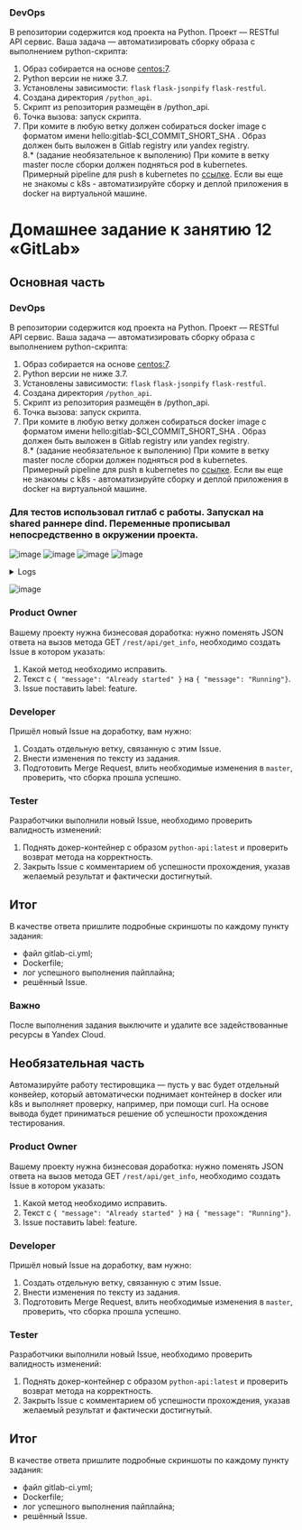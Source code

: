 ### DevOps

В репозитории содержится код проекта на Python. Проект — RESTful API сервис. Ваша задача — автоматизировать сборку образа с выполнением python-скрипта:

1. Образ собирается на основе [centos:7](https://hub.docker.com/_/centos?tab=tags&page=1&ordering=last_updated).
2. Python версии не ниже 3.7.
3. Установлены зависимости: `flask` `flask-jsonpify` `flask-restful`.
4. Создана директория `/python_api`.
5. Скрипт из репозитория размещён в /python_api.
6. Точка вызова: запуск скрипта.
7. При комите в любую ветку должен собираться docker image с форматом имени hello:gitlab-$CI_COMMIT_SHORT_SHA . Образ должен быть выложен в Gitlab registry или yandex registry.   
8.* (задание необязательное к выполению) При комите в ветку master после сборки должен подняться pod в kubernetes. Примерный pipeline для push в kubernetes по [ссылке](https://github.com/awertoss/devops-netology/blob/main/09-ci-06-gitlab/gitlab-ci.yml).
Если вы еще не знакомы с k8s - автоматизируйте сборку и деплой приложения в docker на виртуальной машине.

# Домашнее задание к занятию 12 «GitLab»

## Основная часть

### DevOps

В репозитории содержится код проекта на Python. Проект — RESTful API сервис. Ваша задача — автоматизировать сборку образа с выполнением python-скрипта:

1. Образ собирается на основе [centos:7](https://hub.docker.com/_/centos?tab=tags&page=1&ordering=last_updated).
2. Python версии не ниже 3.7.
3. Установлены зависимости: `flask` `flask-jsonpify` `flask-restful`.
4. Создана директория `/python_api`.
5. Скрипт из репозитория размещён в /python_api.
6. Точка вызова: запуск скрипта.
7. При комите в любую ветку должен собираться docker image с форматом имени hello:gitlab-$CI_COMMIT_SHORT_SHA . Образ должен быть выложен в Gitlab registry или yandex registry.   
8.* (задание необязательное к выполению) При комите в ветку master после сборки должен подняться pod в kubernetes. Примерный pipeline для push в kubernetes по [ссылке](https://github.com/awertoss/devops-netology/blob/main/09-ci-06-gitlab/gitlab-ci.yml).
Если вы еще не знакомы с k8s - автоматизируйте сборку и деплой приложения в docker на виртуальной машине.

### Для тестов использовал гитлаб с работы. Запускал на shared раннере dind. Переменные прописывал непосредственно в окружении проекта.

![image](https://github.com/SemenAmbarnov/mnt-homeworks/assets/92155007/e11e2c93-8832-40cd-a473-9cee09bcac90)
![image](https://github.com/SemenAmbarnov/mnt-homeworks/assets/92155007/9939dbaa-57c2-44ee-8838-94c8f4f7c26f)
![image](https://github.com/SemenAmbarnov/mnt-homeworks/assets/92155007/1abb186d-ceca-4771-93c8-c0a360fa2bd3)
![image](https://github.com/SemenAmbarnov/mnt-homeworks/assets/92155007/b9d8dc2b-ebe0-4bd6-9770-4bde85e38e3e)

<details><summary>Logs</summary>
  
```
Running with gitlab-runner 15.3.0 (bbcb5aba)
  on sargitlabrunner-docker-in-docker _atKN1Sx
Preparing the "docker" executor
00:36
Using Docker executor with image docker:20.10.5 ...
Starting service docker:20.10.5-dind ...
Pulling docker image docker:20.10.5-dind ...
Using docker image sha256:0a9822c8848df3eb0a1562e553fdd54215939ef0a528434ee026c64ff645148c for docker:20.10.5-dind with digest docker@sha256:e4ecd4e9ad5140d584669451b05e406d8cf7603e51972b862178ad93c38b2b08 ...
WARNING: Service docker:20.10.5-dind is already created. Ignoring.
Waiting for services to be up and running (timeout 30 seconds)...
*** WARNING: Service runner-atkn1sx-project-57-concurrent-0-4b0b90b62c516efa-docker-0 probably didn't start properly.
Health check error:
service "runner-atkn1sx-project-57-concurrent-0-4b0b90b62c516efa-docker-0-wait-for-service" timeout
Health check container logs:
Service container logs:
2023-09-28T07:48:47.438114360Z Generating RSA private key, 4096 bit long modulus (2 primes)
2023-09-28T07:48:47.472678714Z .++++
2023-09-28T07:48:47.860786227Z ....................................++++
2023-09-28T07:48:47.861708792Z e is 65537 (0x010001)
2023-09-28T07:48:47.891327557Z Generating RSA private key, 4096 bit long modulus (2 primes)
2023-09-28T07:48:48.179517701Z ...........................++++
2023-09-28T07:48:48.576754467Z ......................................++++
2023-09-28T07:48:48.577736183Z e is 65537 (0x010001)
2023-09-28T07:48:48.630786361Z Signature ok
2023-09-28T07:48:48.631814218Z subject=CN = docker:dind server
2023-09-28T07:48:48.632195224Z Getting CA Private Key
2023-09-28T07:48:48.659458291Z /certs/server/cert.pem: OK
2023-09-28T07:48:48.666148330Z Generating RSA private key, 4096 bit long modulus (2 primes)
2023-09-28T07:48:51.032241125Z ................................................................................................................................................................................................................................................++++
2023-09-28T07:48:51.603549603Z ........................................................++++
2023-09-28T07:48:51.604359508Z e is 65537 (0x010001)
2023-09-28T07:48:51.651502048Z Signature ok
2023-09-28T07:48:51.651543352Z subject=CN = docker:dind client
2023-09-28T07:48:51.651767148Z Getting CA Private Key
2023-09-28T07:48:51.679289396Z /certs/client/cert.pem: OK
2023-09-28T07:48:51.729979274Z time="2023-09-28T07:48:51.729771541Z" level=info msg="Starting up"
2023-09-28T07:48:51.732157047Z time="2023-09-28T07:48:51.732038525Z" level=warning msg="could not change group /var/run/docker.sock to docker: group docker not found"
2023-09-28T07:48:51.732336415Z failed to load listeners: can't create unix socket /var/run/docker.sock: device or resource busy
*********
Pulling docker image docker:20.10.5 ...
Using docker image sha256:1588477122de4fdfe9fcb9ddeeee6ac6b93e9e05a65c68a6e22add0a98b8e0fe for docker:20.10.5 with digest docker@sha256:7ed427295687586039ff3433bb9b4419c5cf1e6294025dadf7641126665a78f5 ...
Preparing environment
00:00
Running on runner-atkn1sx-project-57-concurrent-0 via gitlab...
Getting source from Git repository
00:01
Fetching changes with git depth set to 20...
Reinitialized existing Git repository in /builds/semen/netology/.git/
Checking out e8b3434e as main...
Skipping Git submodules setup
Executing "step_script" stage of the job script
01:56
Using docker image sha256:1588477122de4fdfe9fcb9ddeeee6ac6b93e9e05a65c68a6e22add0a98b8e0fe for docker:20.10.5 with digest docker@sha256:7ed427295687586039ff3433bb9b4419c5cf1e6294025dadf7641126665a78f5 ...
$ docker build -t $CI_REGISTRY/semen/netology/python-api:latest .
#1 [internal] load build definition from Dockerfile
#1 sha256:069dcef77f108770a23a777a71c32095e370a7238243ad1b812153f729825d22
#1 transferring dockerfile: 257B done
#1 DONE 0.0s
#2 [internal] load .dockerignore
#2 sha256:eee716ffcc3309abe5863bd3bfaef44f8046808832f0114ed3ae75d0147ad50a
#2 transferring context: 2B done
#2 DONE 0.0s
#3 [internal] load metadata for docker.io/library/centos:7
#3 sha256:30875b35a89c8e8a29cd7cf120689bb68cdab8d769419707e07138dfe977d237
#3 DONE 1.0s
#4 [internal] load build context
#4 sha256:4ca0672e948ffbffbf2676846fe5b329f901a7a786e0a2c6539960a9d9b2631a
#4 transferring context: 553B done
#4 DONE 0.0s
#6 [1/6] FROM docker.io/library/centos:7@sha256:be65f488b7764ad3638f236b7b515b3678369a5124c47b8d32916d6487418ea4
#6 sha256:8aee2df8eae94a334b616b2360efaff20c8e0722b9e9251907e0264f86e84fe1
#6 resolve docker.io/library/centos:7@sha256:be65f488b7764ad3638f236b7b515b3678369a5124c47b8d32916d6487418ea4 done
#6 sha256:be65f488b7764ad3638f236b7b515b3678369a5124c47b8d32916d6487418ea4 1.20kB / 1.20kB done
#6 sha256:dead07b4d8ed7e29e98de0f4504d87e8880d4347859d839686a31da35a3b532f 529B / 529B done
#6 sha256:eeb6ee3f44bd0b5103bb561b4c16bcb82328cfe5809ab675bb17ab3a16c517c9 2.75kB / 2.75kB done
#6 sha256:2d473b07cdd5f0912cd6f1a703352c82b512407db6b05b43f2553732b55df3bc 0B / 76.10MB 0.2s
#6 sha256:2d473b07cdd5f0912cd6f1a703352c82b512407db6b05b43f2553732b55df3bc 4.19MB / 76.10MB 1.4s
#6 sha256:2d473b07cdd5f0912cd6f1a703352c82b512407db6b05b43f2553732b55df3bc 8.39MB / 76.10MB 3.1s
#6 sha256:2d473b07cdd5f0912cd6f1a703352c82b512407db6b05b43f2553732b55df3bc 12.58MB / 76.10MB 5.0s
#6 sha256:2d473b07cdd5f0912cd6f1a703352c82b512407db6b05b43f2553732b55df3bc 16.78MB / 76.10MB 6.9s
#6 sha256:2d473b07cdd5f0912cd6f1a703352c82b512407db6b05b43f2553732b55df3bc 20.97MB / 76.10MB 9.1s
#6 sha256:2d473b07cdd5f0912cd6f1a703352c82b512407db6b05b43f2553732b55df3bc 25.17MB / 76.10MB 11.6s
#6 sha256:2d473b07cdd5f0912cd6f1a703352c82b512407db6b05b43f2553732b55df3bc 29.36MB / 76.10MB 13.3s
#6 sha256:2d473b07cdd5f0912cd6f1a703352c82b512407db6b05b43f2553732b55df3bc 33.55MB / 76.10MB 15.0s
#6 sha256:2d473b07cdd5f0912cd6f1a703352c82b512407db6b05b43f2553732b55df3bc 37.75MB / 76.10MB 17.0s
#6 sha256:2d473b07cdd5f0912cd6f1a703352c82b512407db6b05b43f2553732b55df3bc 41.94MB / 76.10MB 19.0s
#6 sha256:2d473b07cdd5f0912cd6f1a703352c82b512407db6b05b43f2553732b55df3bc 46.14MB / 76.10MB 21.1s
#6 sha256:2d473b07cdd5f0912cd6f1a703352c82b512407db6b05b43f2553732b55df3bc 50.33MB / 76.10MB 23.0s
#6 sha256:2d473b07cdd5f0912cd6f1a703352c82b512407db6b05b43f2553732b55df3bc 54.53MB / 76.10MB 25.0s
#6 sha256:2d473b07cdd5f0912cd6f1a703352c82b512407db6b05b43f2553732b55df3bc 58.72MB / 76.10MB 27.1s
#6 sha256:2d473b07cdd5f0912cd6f1a703352c82b512407db6b05b43f2553732b55df3bc 62.91MB / 76.10MB 28.9s
#6 sha256:2d473b07cdd5f0912cd6f1a703352c82b512407db6b05b43f2553732b55df3bc 67.11MB / 76.10MB 30.5s
#6 sha256:2d473b07cdd5f0912cd6f1a703352c82b512407db6b05b43f2553732b55df3bc 71.30MB / 76.10MB 32.5s
#6 sha256:2d473b07cdd5f0912cd6f1a703352c82b512407db6b05b43f2553732b55df3bc 75.50MB / 76.10MB 34.2s
#6 sha256:2d473b07cdd5f0912cd6f1a703352c82b512407db6b05b43f2553732b55df3bc 76.10MB / 76.10MB 34.8s done
#6 extracting sha256:2d473b07cdd5f0912cd6f1a703352c82b512407db6b05b43f2553732b55df3bc
#6 extracting sha256:2d473b07cdd5f0912cd6f1a703352c82b512407db6b05b43f2553732b55df3bc 5.1s
#6 extracting sha256:2d473b07cdd5f0912cd6f1a703352c82b512407db6b05b43f2553732b55df3bc 7.8s done
#6 DONE 43.0s
#5 [2/6] RUN yum install python3 python3-pip -y
#5 sha256:f1144206e2c393ce7dae78da202bcabe051960e4ee53a33abc414e5f30a9c4cd
#5 0.640 Loaded plugins: fastestmirror, ovl
#5 0.827 Determining fastest mirrors
#5 6.356  * base: mirror.sale-dedic.com
#5 6.356  * extras: mirror.sale-dedic.com
#5 6.357  * updates: mirror.sale-dedic.com
#5 27.27 Resolving Dependencies
#5 27.27 --> Running transaction check
#5 27.27 ---> Package python3.x86_64 0:3.6.8-19.el7_9 will be installed
#5 27.28 --> Processing Dependency: python3-libs(x86-64) = 3.6.8-19.el7_9 for package: python3-3.6.8-19.el7_9.x86_64
#5 27.63 --> Processing Dependency: python3-setuptools for package: python3-3.6.8-19.el7_9.x86_64
#5 27.63 --> Processing Dependency: libpython3.6m.so.1.0()(64bit) for package: python3-3.6.8-19.el7_9.x86_64
#5 27.63 ---> Package python3-pip.noarch 0:9.0.3-8.el7 will be installed
#5 27.63 --> Running transaction check
#5 27.63 ---> Package python3-libs.x86_64 0:3.6.8-19.el7_9 will be installed
#5 27.65 --> Processing Dependency: libtirpc.so.1()(64bit) for package: python3-libs-3.6.8-19.el7_9.x86_64
#5 27.65 ---> Package python3-setuptools.noarch 0:39.2.0-10.el7 will be installed
#5 27.65 --> Running transaction check
#5 27.65 ---> Package libtirpc.x86_64 0:0.2.4-0.16.el7 will be installed
#5 27.81 --> Finished Dependency Resolution
#5 27.81 
#5 27.81 Dependencies Resolved
#5 27.82 
#5 27.82 ================================================================================
#5 27.82  Package                  Arch         Version              Repository     Size
#5 27.82 ================================================================================
#5 27.82 Installing:
#5 27.82  python3                  x86_64       3.6.8-19.el7_9       updates        70 k
#5 27.82  python3-pip              noarch       9.0.3-8.el7          base          1.6 M
#5 27.82 Installing for dependencies:
#5 27.82  libtirpc                 x86_64       0.2.4-0.16.el7       base           89 k
#5 27.82  python3-libs             x86_64       3.6.8-19.el7_9       updates       6.9 M
#5 27.82  python3-setuptools       noarch       39.2.0-10.el7        base          629 k
#5 27.82 
#5 27.82 Transaction Summary
#5 27.82 ================================================================================
#5 27.82 Install  2 Packages (+3 Dependent packages)
#5 27.82 
#5 27.82 Total download size: 9.3 M
#5 27.82 Installed size: 48 M
#5 27.82 Downloading packages:
#5 27.92 warning: /var/cache/yum/x86_64/7/updates/packages/python3-3.6.8-19.el7_9.x86_64.rpm: Header V4 RSA/SHA256 Signature, key ID f4a80eb5: NOKEY
#5 27.92 Public key for python3-3.6.8-19.el7_9.x86_64.rpm is not installed
#5 27.94 Public key for libtirpc-0.2.4-0.16.el7.x86_64.rpm is not installed
#5 36.01 --------------------------------------------------------------------------------
#5 36.01 Total                                              1.1 MB/s | 9.3 MB  00:08     
#5 36.01 Retrieving key from file:///etc/pki/rpm-gpg/RPM-GPG-KEY-CentOS-7
#5 36.02 Importing GPG key 0xF4A80EB5:
#5 36.02  Userid     : "CentOS-7 Key (CentOS 7 Official Signing Key) <security@centos.org>"
#5 36.02  Fingerprint: 6341 ab27 53d7 8a78 a7c2 7bb1 24c6 a8a7 f4a8 0eb5
#5 36.02  Package    : centos-release-7-9.2009.0.el7.centos.x86_64 (@CentOS)
#5 36.02  From       : /etc/pki/rpm-gpg/RPM-GPG-KEY-CentOS-7
#5 36.04 Running transaction check
#5 36.06 Running transaction test
#5 36.13 Transaction test succeeded
#5 36.13 Running transaction
#5 36.23   Installing : libtirpc-0.2.4-0.16.el7.x86_64                               1/5 
#5 37.20   Installing : python3-setuptools-39.2.0-10.el7.noarch                      2/5 
#5 37.67   Installing : python3-pip-9.0.3-8.el7.noarch                               3/5 
#5 37.71   Installing : python3-3.6.8-19.el7_9.x86_64                                4/5 
#5 39.37   Installing : python3-libs-3.6.8-19.el7_9.x86_64                           5/5 
#5 39.43   Verifying  : libtirpc-0.2.4-0.16.el7.x86_64                               1/5 
#5 39.44   Verifying  : python3-libs-3.6.8-19.el7_9.x86_64                           2/5 
#5 39.45   Verifying  : python3-3.6.8-19.el7_9.x86_64                                3/5 
#5 39.46   Verifying  : python3-setuptools-39.2.0-10.el7.noarch                      4/5 
#5 39.47   Verifying  : python3-pip-9.0.3-8.el7.noarch                               5/5 
#5 39.51 
#5 39.51 Installed:
#5 39.51   python3.x86_64 0:3.6.8-19.el7_9        python3-pip.noarch 0:9.0.3-8.el7       
#5 39.51 
#5 39.51 Dependency Installed:
#5 39.51   libtirpc.x86_64 0:0.2.4-0.16.el7                                              
#5 39.51   python3-libs.x86_64 0:3.6.8-19.el7_9                                          
#5 39.51   python3-setuptools.noarch 0:39.2.0-10.el7                                     
#5 39.51 
#5 39.51 Complete!
#5 DONE 40.3s
#10 [3/6] COPY requirements.txt requirements.txt
#10 sha256:8a567cb26318172b1bd59e947643adf79cd47b55093c84bed723edb6f85240ed
#10 DONE 0.3s
#9 [4/6] RUN pip3 install -r requirements.txt
#9 sha256:5a263187caaca86b48124e80e2792e0114159d8db0c09a39f13ad53500d645aa
#9 0.823 WARNING: Running pip install with root privileges is generally not a good idea. Try `pip3 install --user` instead.
#9 0.897 Collecting flask (from -r requirements.txt (line 1))
#9 1.583   Downloading https://files.pythonhosted.org/packages/cd/77/59df23681f4fd19b7cbbb5e92484d46ad587554f5d490f33ef907e456132/Flask-2.0.3-py3-none-any.whl (95kB)
#9 1.764 Collecting flask-restful (from -r requirements.txt (line 2))
#9 2.081   Downloading https://files.pythonhosted.org/packages/d7/7b/f0b45f0df7d2978e5ae51804bb5939b7897b2ace24306009da0cc34d8d1f/Flask_RESTful-0.3.10-py2.py3-none-any.whl
#9 2.205 Collecting flask_jsonpify (from -r requirements.txt (line 3))
#9 2.543   Downloading https://files.pythonhosted.org/packages/60/0f/c389dea3988bffbe32c1a667989914b1cc0bce31b338c8da844d5e42b503/Flask-Jsonpify-1.5.0.tar.gz
#9 3.090 Collecting itsdangerous>=2.0 (from flask->-r requirements.txt (line 1))
#9 3.359   Downloading https://files.pythonhosted.org/packages/9c/96/26f935afba9cd6140216da5add223a0c465b99d0f112b68a4ca426441019/itsdangerous-2.0.1-py3-none-any.whl
#9 3.465 Collecting Jinja2>=3.0 (from flask->-r requirements.txt (line 1))
#9 3.744   Downloading https://files.pythonhosted.org/packages/20/9a/e5d9ec41927401e41aea8af6d16e78b5e612bca4699d417f646a9610a076/Jinja2-3.0.3-py3-none-any.whl (133kB)
#9 3.886 Collecting click>=7.1.2 (from flask->-r requirements.txt (line 1))
#9 4.184   Downloading https://files.pythonhosted.org/packages/4a/a8/0b2ced25639fb20cc1c9784de90a8c25f9504a7f18cd8b5397bd61696d7d/click-8.0.4-py3-none-any.whl (97kB)
#9 4.311 Collecting Werkzeug>=2.0 (from flask->-r requirements.txt (line 1))
#9 4.641   Downloading https://files.pythonhosted.org/packages/f4/f3/22afbdb20cc4654b10c98043414a14057cd27fdba9d4ae61cea596000ba2/Werkzeug-2.0.3-py3-none-any.whl (289kB)
#9 4.838 Collecting pytz (from flask-restful->-r requirements.txt (line 2))
#9 5.369   Downloading https://files.pythonhosted.org/packages/32/4d/aaf7eff5deb402fd9a24a1449a8119f00d74ae9c2efa79f8ef9994261fc2/pytz-2023.3.post1-py2.py3-none-any.whl (502kB)
#9 5.730 Collecting six>=1.3.0 (from flask-restful->-r requirements.txt (line 2))
#9 5.991   Downloading https://files.pythonhosted.org/packages/d9/5a/e7c31adbe875f2abbb91bd84cf2dc52d792b5a01506781dbcf25c91daf11/six-1.16.0-py2.py3-none-any.whl
#9 6.093 Collecting aniso8601>=0.82 (from flask-restful->-r requirements.txt (line 2))
#9 6.362   Downloading https://files.pythonhosted.org/packages/e3/04/e97c12dc034791d7b504860acfcdd2963fa21ae61eaca1c9d31245f812c3/aniso8601-9.0.1-py2.py3-none-any.whl (52kB)
#9 6.510 Collecting MarkupSafe>=2.0 (from Jinja2>=3.0->flask->-r requirements.txt (line 1))
#9 7.010   Downloading https://files.pythonhosted.org/packages/fc/d6/57f9a97e56447a1e340f8574836d3b636e2c14de304943836bd645fa9c7e/MarkupSafe-2.0.1-cp36-cp36m-manylinux1_x86_64.whl
#9 7.118 Collecting importlib-metadata; python_version < "3.8" (from click>=7.1.2->flask->-r requirements.txt (line 1))
#9 7.549   Downloading https://files.pythonhosted.org/packages/a0/a1/b153a0a4caf7a7e3f15c2cd56c7702e2cf3d89b1b359d1f1c5e59d68f4ce/importlib_metadata-4.8.3-py3-none-any.whl
#9 7.695 Collecting dataclasses; python_version < "3.7" (from Werkzeug>=2.0->flask->-r requirements.txt (line 1))
#9 7.947   Downloading https://files.pythonhosted.org/packages/fe/ca/75fac5856ab5cfa51bbbcefa250182e50441074fdc3f803f6e76451fab43/dataclasses-0.8-py3-none-any.whl
#9 8.050 Collecting zipp>=0.5 (from importlib-metadata; python_version < "3.8"->click>=7.1.2->flask->-r requirements.txt (line 1))
#9 8.354   Downloading https://files.pythonhosted.org/packages/bd/df/d4a4974a3e3957fd1c1fa3082366d7fff6e428ddb55f074bf64876f8e8ad/zipp-3.6.0-py3-none-any.whl
#9 8.483 Collecting typing-extensions>=3.6.4; python_version < "3.8" (from importlib-metadata; python_version < "3.8"->click>=7.1.2->flask->-r requirements.txt (line 1))
#9 8.786   Downloading https://files.pythonhosted.org/packages/45/6b/44f7f8f1e110027cf88956b59f2fad776cca7e1704396d043f89effd3a0e/typing_extensions-4.1.1-py3-none-any.whl
#9 8.844 Installing collected packages: itsdangerous, MarkupSafe, Jinja2, zipp, typing-extensions, importlib-metadata, click, dataclasses, Werkzeug, flask, pytz, six, aniso8601, flask-restful, flask-jsonpify
#9 9.927   Running setup.py install for flask-jsonpify: started
#9 10.35     Running setup.py install for flask-jsonpify: finished with status 'done'
#9 10.44 Successfully installed Jinja2-3.0.3 MarkupSafe-2.0.1 Werkzeug-2.0.3 aniso8601-9.0.1 click-8.0.4 dataclasses-0.8 flask-2.0.3 flask-jsonpify-1.5.0 flask-restful-0.3.10 importlib-metadata-4.8.3 itsdangerous-2.0.1 pytz-2023.3.post1 six-1.16.0 typing-extensions-4.1.1 zipp-3.6.0
#9 DONE 11.0s
#8 [5/6] COPY /python_api/app.py /python_api/app.py
#8 sha256:47daba8b25637f4e0253478cff7b8a5b7bcad1ba60fed05f26722ec2a6a7a1f9
#8 DONE 0.0s
#7 [6/6] WORKDIR python_api
#7 sha256:bde9ad88a85ccec75109964d012ea286a274ab279bfcab19bc87a1210cc3549f
#7 DONE 0.0s
#11 exporting to image
#11 sha256:172151d817bc372a3ffc77cdfcca5220a55039590f0c61b92475708666fe4467
#11 exporting layers
#11 exporting layers 3.0s done
#11 writing image sha256:cda62445480ffc84a1e9d19e8dfa54e583de5b7b9041c07e68e2d0cbd5683de6 done
#11 naming to 192.168.103.44:5005/semen/netology/python-api:latest done
#11 DONE 3.0s
$ docker login -u $CI_REGISTRY_USER -p $CI_REGISTRY_PASSWORD $CI_REGISTRY
WARNING! Using --password via the CLI is insecure. Use --password-stdin.
WARNING! Your password will be stored unencrypted in /root/.docker/config.json.
Configure a credential helper to remove this warning. See
https://docs.docker.com/engine/reference/commandline/login/#credentials-store
Login Succeeded
$ docker push $CI_REGISTRY/semen/netology/python-api:latest
The push refers to repository [192.168.103.44:5005/semen/netology/python-api]
5f70bf18a086: Preparing
3c6df952ff76: Preparing
ada6682943e3: Preparing
2f453ee60677: Preparing
f2a815b0a7b6: Preparing
174f56854903: Preparing
174f56854903: Waiting
2f453ee60677: Pushed
3c6df952ff76: Pushed
5f70bf18a086: Pushed
ada6682943e3: Pushed
174f56854903: Pushed
f2a815b0a7b6: Pushed
latest: digest: sha256:77c196776ee23114ae7e9f669351a83e7953b992d114b0e25be4b9daad57b7bb size: 1572
Job succeeded
```
</details>

![image](https://github.com/SemenAmbarnov/ansible-homework/assets/92155007/a26c450c-75a1-4aa6-b520-e17252cee09e)


### Product Owner

Вашему проекту нужна бизнесовая доработка: нужно поменять JSON ответа на вызов метода GET `/rest/api/get_info`, необходимо создать Issue в котором указать:

1. Какой метод необходимо исправить.
2. Текст с `{ "message": "Already started" }` на `{ "message": "Running"}`.
3. Issue поставить label: feature.

### Developer

Пришёл новый Issue на доработку, вам нужно:

1. Создать отдельную ветку, связанную с этим Issue.
2. Внести изменения по тексту из задания.
3. Подготовить Merge Request, влить необходимые изменения в `master`, проверить, что сборка прошла успешно.


### Tester

Разработчики выполнили новый Issue, необходимо проверить валидность изменений:

1. Поднять докер-контейнер с образом `python-api:latest` и проверить возврат метода на корректность.
2. Закрыть Issue с комментарием об успешности прохождения, указав желаемый результат и фактически достигнутый.

## Итог

В качестве ответа пришлите подробные скриншоты по каждому пункту задания:

- файл gitlab-ci.yml;
- Dockerfile; 
- лог успешного выполнения пайплайна;
- решённый Issue.

### Важно 
После выполнения задания выключите и удалите все задействованные ресурсы в Yandex Cloud.

## Необязательная часть

Автомазируйте работу тестировщика — пусть у вас будет отдельный конвейер, который автоматически поднимает контейнер в docker или k8s и выполняет проверку, например, при помощи curl. На основе вывода будет приниматься решение об успешности прохождения тестирования.



### Product Owner

Вашему проекту нужна бизнесовая доработка: нужно поменять JSON ответа на вызов метода GET `/rest/api/get_info`, необходимо создать Issue в котором указать:

1. Какой метод необходимо исправить.
2. Текст с `{ "message": "Already started" }` на `{ "message": "Running"}`.
3. Issue поставить label: feature.

### Developer

Пришёл новый Issue на доработку, вам нужно:

1. Создать отдельную ветку, связанную с этим Issue.
2. Внести изменения по тексту из задания.
3. Подготовить Merge Request, влить необходимые изменения в `master`, проверить, что сборка прошла успешно.


### Tester

Разработчики выполнили новый Issue, необходимо проверить валидность изменений:

1. Поднять докер-контейнер с образом `python-api:latest` и проверить возврат метода на корректность.
2. Закрыть Issue с комментарием об успешности прохождения, указав желаемый результат и фактически достигнутый.

## Итог

В качестве ответа пришлите подробные скриншоты по каждому пункту задания:

- файл gitlab-ci.yml;
- Dockerfile; 
- лог успешного выполнения пайплайна;
- решённый Issue.

